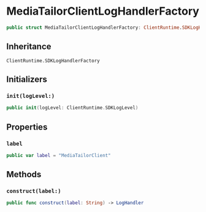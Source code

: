 # MediaTailorClientLogHandlerFactory

``` swift
public struct MediaTailorClientLogHandlerFactory: ClientRuntime.SDKLogHandlerFactory 
```

## Inheritance

`ClientRuntime.SDKLogHandlerFactory`

## Initializers

### `init(logLevel:)`

``` swift
public init(logLevel: ClientRuntime.SDKLogLevel) 
```

## Properties

### `label`

``` swift
public var label = "MediaTailorClient"
```

## Methods

### `construct(label:)`

``` swift
public func construct(label: String) -> LogHandler 
```
